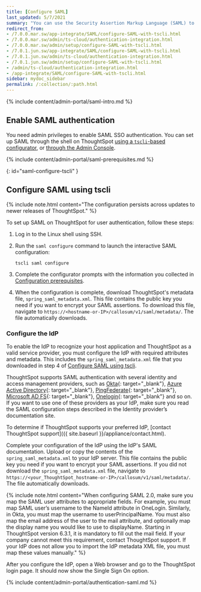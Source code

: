 ```yaml
---
title: [Configure SAML]
last_updated: 5/7/2021
summary: "You can use the Security Assertion Markup Language (SAML) to authenticate users."
redirect_from:
- /7.0.0.mar.sw/app-integrate/SAML/configure-SAML-with-tscli.html
- /7.0.0.mar.sw/admin/ts-cloud/authentication-integration.html
- /7.0.0.mar.sw/admin/setup/configure-SAML-with-tscli.html
- /7.0.1.jun.sw/app-integrate/SAML/configure-SAML-with-tscli.html
- /7.0.1.jun.sw/admin/ts-cloud/authentication-integration.html
- /7.0.1.jun.sw/admin/setup/configure-SAML-with-tscli.html
- /admin/ts-cloud/authentication-integration.html
- /app-integrate/SAML/configure-SAML-with-tscli.html
sidebar: mydoc_sidebar
permalink: /:collection/:path.html
---
```

{% include content/admin-portal/saml-intro.md %}

## Enable SAML authentication
You need admin privileges to enable SAML SSO authentication. You can set up SAML through the shell on ThoughtSpot [using a `tscli`-based configurator](#saml-configure-tscli), or [through the Admin Console](#admin-portal).

{% include content/admin-portal/saml-prerequisites.md %}

{: id="saml-configure-tscli" }
## Configure SAML using tscli

{% include note.html content="The configuration persists across updates to newer releases of ThoughtSpot." %}

To set up SAML on ThoughtSpot for user authentication, follow these steps:

1. Log in to the Linux shell using SSH.

2. Run the `saml configure` command to launch the interactive SAML configuration:

    ```
    tscli saml configure
    ```

3. Complete the configurator prompts with the information you collected in [Configuration prerequisites](#prerequisites).

4. When the configuration is complete, download ThoughtSpot's metadata file, `spring_saml_metadata.xml`. This file contains the public key you need if you want to encrypt your SAML assertions. To download this file, navigate to `https://<hostname-or-IP>/callosum/v1/saml/metadata/`. The file automatically downloads.

### Configure the IdP
To enable the IdP to recognize your host application and ThoughtSpot as a valid service provider, you must configure the IdP with required attributes and metadata. This includes the `spring_saml_metadata.xml` file that you downloaded in step 4 of [Configure SAML using tscli](#saml-configure-tscli).

ThoughtSpot supports SAML authentication with several identity and access management providers, such as [Okta](https://developer.okta.com/docs/guides/build-sso-integration/saml2/before-you-begin/){: target="_blank"}, [Azure Active Directory](https://docs.microsoft.com/en-us/powerapps/maker/portals/configure/configure-saml2-settings-azure-ad){: target="_blank"}, [PingFederate](https://docs.pingidentity.com/bundle/solution-guides/page/ozz1597769517562.html){: target="_blank"}, [Microsoft AD FS](https://docs.microsoft.com/en-us/powerapps/maker/portals/configure/configure-saml2-settings){: target="_blank"}, [Onelogin](https://developers.onelogin.com/saml){: target="_blank"} and so on. If you want to use one of these providers as your IdP, make sure you read the SAML configuration steps described in the Identity provider’s documentation site.

To determine if ThoughtSpot supports your preferred IdP, [contact ThoughtSpot support]({{ site.baseurl }}/appliance/contact.html).

Complete your configuration of the IdP using the IdP's SAML documentation. Upload or copy the contents of the `spring_saml_metadata.xml` to your IdP server. This file contains the public key you need if you want to encrypt your SAML assertions. If you did not download the `spring_saml_metadata.xml` file, navigate to `https://<your_ThoughtSpot_hostname-or-IP>/callosum/v1/saml/metadata/`. The file automatically downloads.

{% include note.html content="When configuring SAML 2.0, make sure you map the SAML user attributes to appropriate fields. For example, you must map SAML user’s username to the NameId attribute in OneLogin. Similarly, in Okta, you must map the username to userPrincipalName. You must also map the email address of the user to the mail attribute, and optionally map the display name you would like to use to displayName. Starting in ThoughtSpot version 6.3.1, it is mandatory to fill out the mail field. If your company cannot meet this requirement, contact ThoughtSpot support. If your IdP does not allow you to import the IdP metadata XML file, you must map these values manually." %}

After you configure the IdP, open a Web browser and go to the ThoughtSpot login page. It should now show the Single Sign On option.

{% include content/admin-portal/authentication-saml.md %}
